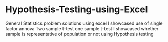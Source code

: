 # Hypothesis-Testing-using-Excel
General Statistics problem solutions using excel
I showcased use of single factor annova
Two sample t-test
one sample t-test
I showcased whether sample is representative of population or not using Hypothesis testing

